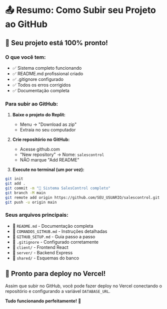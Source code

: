 # 📤 Resumo: Como Subir seu Projeto ao GitHub

## 🎯 Seu projeto está 100% pronto!

### O que você tem:
- ✅ Sistema completo funcionando
- ✅ README.md profissional criado
- ✅ .gitignore configurado
- ✅ Todos os erros corrigidos
- ✅ Documentação completa

### Para subir ao GitHub:

1. **Baixe o projeto do Replit:**
   - Menu → "Download as zip"
   - Extraia no seu computador

2. **Crie repositório no GitHub:**
   - Acesse github.com
   - "New repository" → Nome: `salescontrol`
   - NÃO marque "Add README"

3. **Execute no terminal (um por vez):**
```bash
git init
git add .
git commit -m "🎉 Sistema SalesControl completo"
git branch -M main
git remote add origin https://github.com/SEU_USUARIO/salescontrol.git
git push -u origin main
```

### Seus arquivos principais:
- 📄 `README.md` - Documentação completa
- 📄 `COMANDOS_GITHUB.md` - Instruções detalhadas
- 📄 `GITHUB_SETUP.md` - Guia passo a passo
- 📄 `.gitignore` - Configurado corretamente
- 📁 `client/` - Frontend React
- 📁 `server/` - Backend Express
- 📁 `shared/` - Esquemas do banco

## 🚀 Pronto para deploy no Vercel!

Assim que subir no GitHub, você pode fazer deploy no Vercel conectando o repositório e configurando a variável `DATABASE_URL`.

**Tudo funcionando perfeitamente!** 🎉